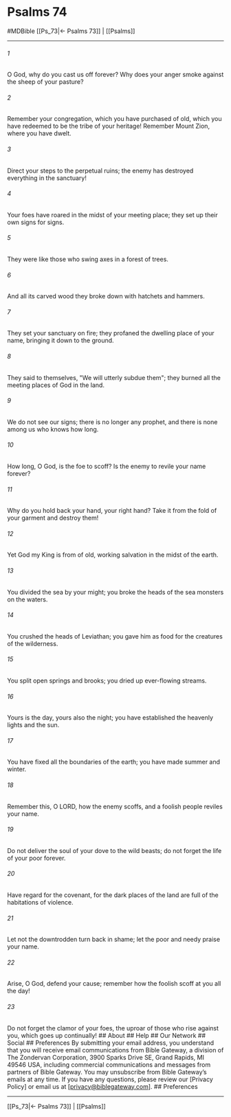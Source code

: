 # Psalms 74
#MDBible
[[Ps_73|← Psalms 73]] | [[Psalms]]

***


###### 1 
O God, why do you cast us off forever? Why does your anger smoke against the sheep of your pasture? 

###### 2 
Remember your congregation, which you have purchased of old, which you have redeemed to be the tribe of your heritage! Remember Mount Zion, where you have dwelt. 

###### 3 
Direct your steps to the perpetual ruins; the enemy has destroyed everything in the sanctuary! 

###### 4 
Your foes have roared in the midst of your meeting place; they set up their own signs for signs. 

###### 5 
They were like those who swing axes in a forest of trees. 

###### 6 
And all its carved wood they broke down with hatchets and hammers. 

###### 7 
They set your sanctuary on fire; they profaned the dwelling place of your name, bringing it down to the ground. 

###### 8 
They said to themselves, "We will utterly subdue them"; they burned all the meeting places of God in the land. 

###### 9 
We do not see our signs; there is no longer any prophet, and there is none among us who knows how long. 

###### 10 
How long, O God, is the foe to scoff? Is the enemy to revile your name forever? 

###### 11 
Why do you hold back your hand, your right hand? Take it from the fold of your garment and destroy them! 

###### 12 
Yet God my King is from of old, working salvation in the midst of the earth. 

###### 13 
You divided the sea by your might; you broke the heads of the sea monsters on the waters. 

###### 14 
You crushed the heads of Leviathan; you gave him as food for the creatures of the wilderness. 

###### 15 
You split open springs and brooks; you dried up ever-flowing streams. 

###### 16 
Yours is the day, yours also the night; you have established the heavenly lights and the sun. 

###### 17 
You have fixed all the boundaries of the earth; you have made summer and winter. 

###### 18 
Remember this, O LORD, how the enemy scoffs, and a foolish people reviles your name. 

###### 19 
Do not deliver the soul of your dove to the wild beasts; do not forget the life of your poor forever. 

###### 20 
Have regard for the covenant, for the dark places of the land are full of the habitations of violence. 

###### 21 
Let not the downtrodden turn back in shame; let the poor and needy praise your name. 

###### 22 
Arise, O God, defend your cause; remember how the foolish scoff at you all the day! 

###### 23 
Do not forget the clamor of your foes, the uproar of those who rise against you, which goes up continually! ## About ## Help ## Our Network ## Social ## Preferences By submitting your email address, you understand that you will receive email communications from Bible Gateway, a division of The Zondervan Corporation, 3900 Sparks Drive SE, Grand Rapids, MI 49546 USA, including commercial communications and messages from partners of Bible Gateway. You may unsubscribe from Bible Gateway&rsquo;s emails at any time. If you have any questions, please review our [Privacy Policy] or email us at [privacy@biblegateway.com]. ## Preferences

***

[[Ps_73|← Psalms 73]] | [[Psalms]]
